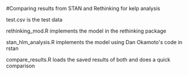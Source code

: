 #Comparing results from STAN and Rethinking for kelp analysis

test.csv is the test data

rethinking_mod.R implements the model in the rethinking package

stan_hlm_analysis.R implements the model using Dan Okamoto's code in rstan

compare_results.R loads the saved results of both and does a quick comparison

